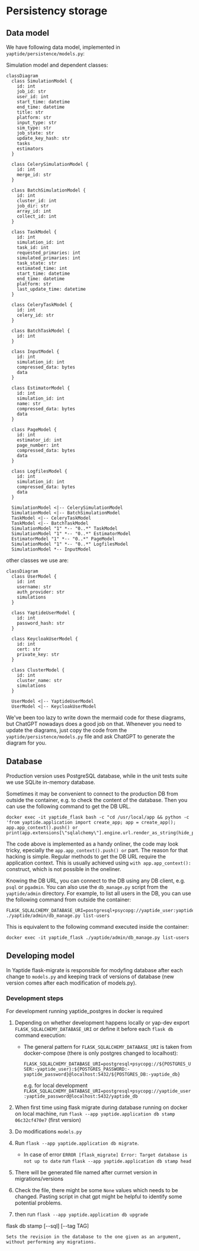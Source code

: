 # Persistency storage

## Data model

We have following data model, implemented in `yaptide/persistence/models.py`:

Simulation model and dependent classes:
```mermaid
classDiagram
  class SimulationModel {
    id: int
    job_id: str
    user_id: int
    start_time: datetime
    end_time: datetime
    title: str
    platform: str
    input_type: str
    sim_type: str
    job_state: str
    update_key_hash: str
    tasks
    estimators
  }

  class CelerySimulationModel {
    id: int
    merge_id: str
  }

  class BatchSimulationModel {
    id: int
    cluster_id: int
    job_dir: str
    array_id: int
    collect_id: int
  }

  class TaskModel {
    id: int
    simulation_id: int
    task_id: int
    requested_primaries: int
    simulated_primaries: int
    task_state: str
    estimated_time: int
    start_time: datetime
    end_time: datetime
    platform: str
    last_update_time: datetime
  }

  class CeleryTaskModel {
    id: int
    celery_id: str
  }

  class BatchTaskModel {
    id: int
  }

  class InputModel {
    id: int
    simulation_id: int
    compressed_data: bytes
    data
  }

  class EstimatorModel {
    id: int
    simulation_id: int
    name: str
    compressed_data: bytes
    data
  }

  class PageModel {
    id: int
    estimator_id: int
    page_number: int
    compressed_data: bytes
    data
  }

  class LogfilesModel {
    id: int
    simulation_id: int
    compressed_data: bytes
    data
  }

  SimulationModel <|-- CelerySimulationModel
  SimulationModel <|-- BatchSimulationModel
  TaskModel <|-- CeleryTaskModel
  TaskModel <|-- BatchTaskModel
  SimulationModel "1" *-- "0..*" TaskModel
  SimulationModel "1" *-- "0..*" EstimatorModel
  EstimatorModel "1" *-- "0..*" PageModel
  SimulationModel "1" *-- "0..*" LogfilesModel
  SimulationModel *-- InputModel
```

other classes we use are:

```mermaid
classDiagram
  class UserModel {
    id: int
    username: str
    auth_provider: str
    simulations
  }

  class YaptideUserModel {
    id: int
    password_hash: str
  }

  class KeycloakUserModel {
    id: int
    cert: str
    private_key: str
  }

  class ClusterModel {
    id: int
    cluster_name: str
    simulations
  }

  UserModel <|-- YaptideUserModel
  UserModel <|-- KeycloakUserModel
```

We've been too lazy to write down the mermaid code for these diagrams, but ChatGPT nowadays does a good job on that.
Whenever you need to update the diagrams, just copy the code from the `yaptide/persistence/models.py` file and ask ChatGPT to generate the diagram for you.

## Database

Production version uses PostgreSQL database, while in the unit tests suite we use SQLite in-memory database.

Sometimes it may be convenient to connect to the production DB from outside the container, e.g. to check the content of the database.
Then you can use the following command to get the DB URL.

```shell
docker exec -it yaptide_flask bash -c "cd /usr/local/app && python -c 'from yaptide.application import create_app; app = create_app(); app.app_context().push() or print(app.extensions[\"sqlalchemy\"].engine.url.render_as_string(hide_password=False))'"
```

The code above is implemented as a handy onliner, the code may look tricky, epecially the `app.app_context().push() or` part.
The reason for that hacking is simple. Regular methods to get the DB URL require the application context. This is usually achieved using `with app.app_context():` construct, which is not possible in the oneliner.

Knowing the DB URL, you can connect to the DB using any DB client, e.g. `psql` or `pgadmin`. You can also use the `db_manage.py` script from the `yaptide/admin` directory. For example, to list all users in the DB, you can use the following command from outside the container:

```shell
FLASK_SQLALCHEMY_DATABASE_URI=postgresql+psycopg://yaptide_user:yaptide_password@localhost:5432/yaptide_db ./yaptide/admin/db_manage.py list-users
```

This is equivalent to the following command executed inside the container:

```shell
docker exec -it yaptide_flask ./yaptide/admin/db_manage.py list-users
```

## Developing model

In Yaptide flask-migrate is responsible for modyfing database after each change to `models.py` and keeping track of versions of database (new version comes after each modification of models.py).

### Development steps
For development running yaptide_postgres in docker is required

1. Depending on whether development happens locally or yap-dev export `FLASK_SQLALCHEMY_DATABASE_URI` or define it before each `flask db` command execution:


    - The general pattern for `FLASK_SQLALCHEMY_DATABASE_URI` is taken from docker-compose (there is only postgres changed to localhost):

      `FLASK_SQLALCHEMY_DATABASE_URI=postgresql+psycopg://${POSTGRES_USER:-yaptide_user}:${POSTGRES_PASSWORD:-yaptide_password}@localhost:5432/${POSTGRES_DB:-yaptide_db}`

      e.g. for local development `FLASK_SQLALCHEMY_DATABASE_URI=postgresql+psycopg://yaptide_user:yaptide_password@localhost:5432/yaptide_db`
1. When first time using flask migrate during database running on docker on local machine, run `flask --app yaptide.application db stamp 06c32cf470e7` (first version)
1. Do modifications `models.py`
1. Run `flask --app yaptide.application db migrate`.
    - In case of error `ERROR [flask_migrate] Error: Target database is not up to date` run
    `flask --app yaptide.application db stamp head`
1. There will be generated file named after currnet version in migrations/versions
1. Check the file, there might be some `None` values which needs to be changed. Pasting script in chat gpt might be helpful to identify some potential problems.
1. then run `flask --app yaptide.application db upgrade`




flask db stamp [--sql] [--tag TAG] <revision>

    Sets the revision in the database to the one given as an argument, without performing any migrations.
